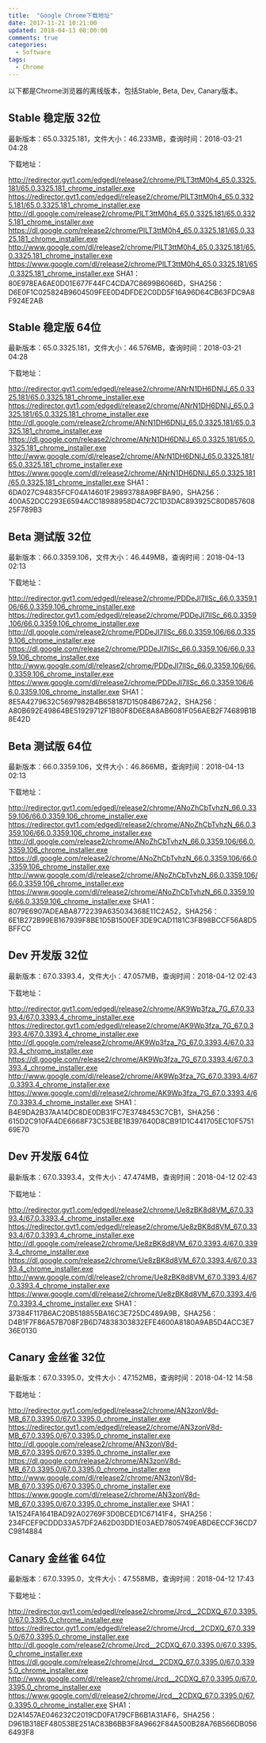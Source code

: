 ```yaml
---
title:  "Google Chrome下载地址"
date: 2017-11-21 10:21:00
updated: 2018-04-13 08:00:00
comments: true
categories: 
  - Software
tags:
  - Chrome
---
```


以下都是Chrome浏览器的离线版本，包括Stable, Beta, Dev, Canary版本。

<!-- more -->

## Stable 稳定版 32位
最新版本：65.0.3325.181，文件大小：46.233MB，查询时间：2018-03-21 04:28

下载地址：

http://redirector.gvt1.com/edgedl/release2/chrome/PlLT3ttM0h4_65.0.3325.181/65.0.3325.181_chrome_installer.exe
https://redirector.gvt1.com/edgedl/release2/chrome/PlLT3ttM0h4_65.0.3325.181/65.0.3325.181_chrome_installer.exe
http://dl.google.com/release2/chrome/PlLT3ttM0h4_65.0.3325.181/65.0.3325.181_chrome_installer.exe
https://dl.google.com/release2/chrome/PlLT3ttM0h4_65.0.3325.181/65.0.3325.181_chrome_installer.exe
http://www.google.com/dl/release2/chrome/PlLT3ttM0h4_65.0.3325.181/65.0.3325.181_chrome_installer.exe
https://www.google.com/dl/release2/chrome/PlLT3ttM0h4_65.0.3325.181/65.0.3325.181_chrome_installer.exe
SHA1：80E978EA6AE0D01E677F44FC4CDA7C8699B6066D，SHA256：D6E0F1C025824B9604509FEE0D4DFDE2C0DD5F16A96D64CB63FDC9A8F924E2AB

## Stable 稳定版 64位
最新版本：65.0.3325.181，文件大小：46.576MB，查询时间：2018-03-21 04:28

下载地址：

http://redirector.gvt1.com/edgedl/release2/chrome/ANrN1DH6DNlJ_65.0.3325.181/65.0.3325.181_chrome_installer.exe
https://redirector.gvt1.com/edgedl/release2/chrome/ANrN1DH6DNlJ_65.0.3325.181/65.0.3325.181_chrome_installer.exe
http://dl.google.com/release2/chrome/ANrN1DH6DNlJ_65.0.3325.181/65.0.3325.181_chrome_installer.exe
https://dl.google.com/release2/chrome/ANrN1DH6DNlJ_65.0.3325.181/65.0.3325.181_chrome_installer.exe
http://www.google.com/dl/release2/chrome/ANrN1DH6DNlJ_65.0.3325.181/65.0.3325.181_chrome_installer.exe
https://www.google.com/dl/release2/chrome/ANrN1DH6DNlJ_65.0.3325.181/65.0.3325.181_chrome_installer.exe
SHA1：6DA027C94835FCF04A14601F29893788A9BFBA90，SHA256：400A52DCC293E6594ACC18988958D4C72C1D3DAC893925C80D85760825F789B3

## Beta 测试版 32位
最新版本：66.0.3359.106，文件大小：46.449MB，查询时间：2018-04-13 02:13

下载地址：

http://redirector.gvt1.com/edgedl/release2/chrome/PDDeJI7lISc_66.0.3359.106/66.0.3359.106_chrome_installer.exe
https://redirector.gvt1.com/edgedl/release2/chrome/PDDeJI7lISc_66.0.3359.106/66.0.3359.106_chrome_installer.exe
http://dl.google.com/release2/chrome/PDDeJI7lISc_66.0.3359.106/66.0.3359.106_chrome_installer.exe
https://dl.google.com/release2/chrome/PDDeJI7lISc_66.0.3359.106/66.0.3359.106_chrome_installer.exe
http://www.google.com/dl/release2/chrome/PDDeJI7lISc_66.0.3359.106/66.0.3359.106_chrome_installer.exe
https://www.google.com/dl/release2/chrome/PDDeJI7lISc_66.0.3359.106/66.0.3359.106_chrome_installer.exe
SHA1：8E5A4279632C5697982B4B658187D15084B672A2，SHA256：A80B692E49864BE51929712F1B80F8D6E8A8AB6081F056AEB2F74689B1B8E42D

## Beta 测试版 64位
最新版本：66.0.3359.106，文件大小：46.866MB，查询时间：2018-04-13 02:13

下载地址：

http://redirector.gvt1.com/edgedl/release2/chrome/ANoZhCbTvhzN_66.0.3359.106/66.0.3359.106_chrome_installer.exe
https://redirector.gvt1.com/edgedl/release2/chrome/ANoZhCbTvhzN_66.0.3359.106/66.0.3359.106_chrome_installer.exe
http://dl.google.com/release2/chrome/ANoZhCbTvhzN_66.0.3359.106/66.0.3359.106_chrome_installer.exe
https://dl.google.com/release2/chrome/ANoZhCbTvhzN_66.0.3359.106/66.0.3359.106_chrome_installer.exe
http://www.google.com/dl/release2/chrome/ANoZhCbTvhzN_66.0.3359.106/66.0.3359.106_chrome_installer.exe
https://www.google.com/dl/release2/chrome/ANoZhCbTvhzN_66.0.3359.106/66.0.3359.106_chrome_installer.exe
SHA1：8079E6907ADEABA8772239A635034368E11C2A52，SHA256：6E1B272B99EB167939F8BE1D5B1500EF3DE9CAD1181C3FB98BCCF56A8D5BFFCC

## Dev 开发版 32位
最新版本：67.0.3393.4，文件大小：47.057MB，查询时间：2018-04-12 02:43

下载地址：

http://redirector.gvt1.com/edgedl/release2/chrome/AK9Wp3fza_7G_67.0.3393.4/67.0.3393.4_chrome_installer.exe
https://redirector.gvt1.com/edgedl/release2/chrome/AK9Wp3fza_7G_67.0.3393.4/67.0.3393.4_chrome_installer.exe
http://dl.google.com/release2/chrome/AK9Wp3fza_7G_67.0.3393.4/67.0.3393.4_chrome_installer.exe
https://dl.google.com/release2/chrome/AK9Wp3fza_7G_67.0.3393.4/67.0.3393.4_chrome_installer.exe
http://www.google.com/dl/release2/chrome/AK9Wp3fza_7G_67.0.3393.4/67.0.3393.4_chrome_installer.exe
https://www.google.com/dl/release2/chrome/AK9Wp3fza_7G_67.0.3393.4/67.0.3393.4_chrome_installer.exe
SHA1：B4E9DA2B37AA14DC8DE0DB31FC7E3748453C7CB1，SHA256：615D2C910FA4DE6668F73C53EBE1B397640D8CB91D1C441705EC10F575169E70

## Dev 开发版 64位
最新版本：67.0.3393.4，文件大小：47.474MB，查询时间：2018-04-12 02:43

下载地址：

http://redirector.gvt1.com/edgedl/release2/chrome/Ue8zBK8d8VM_67.0.3393.4/67.0.3393.4_chrome_installer.exe
https://redirector.gvt1.com/edgedl/release2/chrome/Ue8zBK8d8VM_67.0.3393.4/67.0.3393.4_chrome_installer.exe
http://dl.google.com/release2/chrome/Ue8zBK8d8VM_67.0.3393.4/67.0.3393.4_chrome_installer.exe
https://dl.google.com/release2/chrome/Ue8zBK8d8VM_67.0.3393.4/67.0.3393.4_chrome_installer.exe
http://www.google.com/dl/release2/chrome/Ue8zBK8d8VM_67.0.3393.4/67.0.3393.4_chrome_installer.exe
https://www.google.com/dl/release2/chrome/Ue8zBK8d8VM_67.0.3393.4/67.0.3393.4_chrome_installer.exe
SHA1：37384F117B6AC20B518855BA16C3E725DC489A9B，SHA256：D4B1F7F86A57B708F2B6D74838303832EFE4600A8180A9AB5D4ACC3E736E0130

## Canary 金丝雀 32位
最新版本：67.0.3395.0，文件大小：47.152MB，查询时间：2018-04-12 14:58

下载地址：

http://redirector.gvt1.com/edgedl/release2/chrome/AN3zonV8d-MB_67.0.3395.0/67.0.3395.0_chrome_installer.exe
https://redirector.gvt1.com/edgedl/release2/chrome/AN3zonV8d-MB_67.0.3395.0/67.0.3395.0_chrome_installer.exe
http://dl.google.com/release2/chrome/AN3zonV8d-MB_67.0.3395.0/67.0.3395.0_chrome_installer.exe
https://dl.google.com/release2/chrome/AN3zonV8d-MB_67.0.3395.0/67.0.3395.0_chrome_installer.exe
http://www.google.com/dl/release2/chrome/AN3zonV8d-MB_67.0.3395.0/67.0.3395.0_chrome_installer.exe
https://www.google.com/dl/release2/chrome/AN3zonV8d-MB_67.0.3395.0/67.0.3395.0_chrome_installer.exe
SHA1：1A1524FA1641BAD92A02769F3D0BCED1C67141F4，SHA256：234FCEF9CDDD33A57DF2A62D03DD1E03AED7805749EABD6ECCF36CD7C9814884

## Canary 金丝雀 64位
最新版本：67.0.3395.0，文件大小：47.558MB，查询时间：2018-04-12 17:43

下载地址：

http://redirector.gvt1.com/edgedl/release2/chrome/Jrcd__2CDXQ_67.0.3395.0/67.0.3395.0_chrome_installer.exe
https://redirector.gvt1.com/edgedl/release2/chrome/Jrcd__2CDXQ_67.0.3395.0/67.0.3395.0_chrome_installer.exe
http://dl.google.com/release2/chrome/Jrcd__2CDXQ_67.0.3395.0/67.0.3395.0_chrome_installer.exe
https://dl.google.com/release2/chrome/Jrcd__2CDXQ_67.0.3395.0/67.0.3395.0_chrome_installer.exe
http://www.google.com/dl/release2/chrome/Jrcd__2CDXQ_67.0.3395.0/67.0.3395.0_chrome_installer.exe
https://www.google.com/dl/release2/chrome/Jrcd__2CDXQ_67.0.3395.0/67.0.3395.0_chrome_installer.exe
SHA1：D2A1457AE046232C2019CD0FA179CFB6B1A31AF6，SHA256：D961B318EF48053BE251AC83B6BB3F8A9662F84A500B28A76B566DB0566493F8
